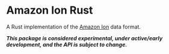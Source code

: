 # Amazon Ion Rust

A Rust implementation of the [Amazon Ion][spec] data format.

***This package is considered experimental, under active/early development, and the API is subject to change.***

[spec]: http://amzn.github.io/ion-docs/docs/spec.html